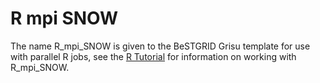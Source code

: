 # R mpi SNOW

The name R_mpi_SNOW is given to the BeSTGRID Grisu template for use with parallel R jobs, see the [R Tutorial](https://reannz.atlassian.net/wiki/pages/createpage.action?spaceKey=BeSTGRID&title=R_Tutorial&linkCreation=true&fromPageId=3816950807) for information on working with R_mpi_SNOW.
